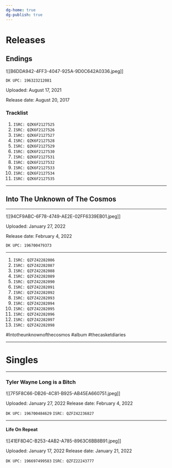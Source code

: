 ```yaml
---
dg-home: true
dg-publish: true
---
```


# Releases

## Endings

![[B6DDA942-4FF3-4047-925A-9D0C642A0336.jpeg]]

`DK UPC: 196323212081`

Uploaded: August 17, 2021

Release date: August 20, 2017

### Tracklist

 1. `ISRC: QZK6F2127525` 
 2. `ISRC: QZK6F2127526`
 3. `ISRC: QZK6F2127527` 
 4. `ISRC: QZK6F2127528` 
 5. `ISRC: QZK6F2127529`  
 6. `ISRC: QZK6F2127530`
 7. `ISRC: QZK6F2127531`
 8. `ISRC: QZK6F2127532` 
 9. `ISRC: QZK6F2127533`
10. `ISRC: QZK6F2127534`
11. `ISRC: QZK6F2127535`



---

## Into The Unknown of The Cosmos

---

![[94CF9ABC-6F78-4749-AE2E-02FF6339EB01.jpeg]]

Uploaded: January 27, 2022

Release date: February 4, 2022

`DK UPC: 196700479373`


---
1. `ISRC: QZFZ42282086`
2. `ISRC: QZFZ42282087`
3. `ISRC: QZFZ42282088`
4. `ISRC: QZFZ42282089`
5. `ISRC: QZFZ42282090`
6. `ISRC: QZFZ42282091`
7. `ISRC: QZFZ42282092`
8. `ISRC: QZFZ42282093`
9. `ISRC: QZFZ42282094`
10. `ISRC: QZFZ42282095`
11. `ISRC: QZFZ42282096`
12. `ISRC: QZFZ42282097`
13. `ISRC: QZFZ42282098`

















  #Intotheunknownofthecosmos #album #thecasketdiaries 


---

# Singles

---

### Tyler Wayne Long is a Bitch

![[7F5F8C66-DB26-4C81-B925-AB45EA660751.jpeg]]

Uploaded: January 27, 2022
Release date: February 4, 2022

`DK UPC: 196700484629`
`ISRC: QZFZ42236827`


---

#### Life On Repeat

![[41EF8D4C-B253-4AB2-A785-8963C6BB8B91.jpeg]]

Uploaded: January 17, 2022
Release date: January 21, 2022

`DK UPC: 196697499583`
`ISRC: QZFZ22243777`


